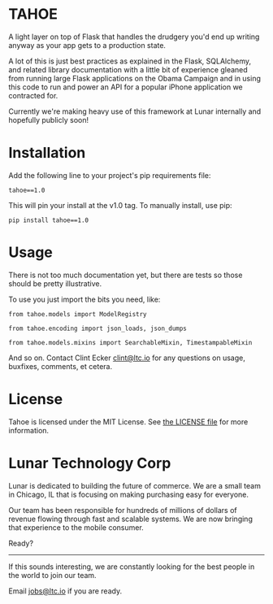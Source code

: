 TAHOE
=====

A light layer on top of Flask that handles the drudgery you'd end up writing anyway as your app gets to a production state.

A lot of this is just best practices as explained in the Flask, SQLAlchemy, and related library documentation with a little bit of experience gleaned from running large Flask applications on the Obama Campaign and in using this code to run and power an API for a popular iPhone application we contracted for.

Currently we're making heavy use of this framework at Lunar internally and hopefully publicly soon!

Installation
============

Add the following line to your project's pip requirements file:

```
tahoe==1.0
```

This will pin your install at the v1.0 tag. To manually install, use pip:

```
pip install tahoe==1.0
```


Usage
=====

There is not too much documentation yet, but there are tests so those should be pretty illustrative.

To use you just import the bits you need, like:

```
from tahoe.models import ModelRegistry
```

```
from tahoe.encoding import json_loads, json_dumps
```

```
from tahoe.models.mixins import SearchableMixin, TimestampableMixin
```

And so on. Contact Clint Ecker <clint@ltc.io> for any questions on usage, buxfixes, comments, et cetera.

License
=======

Tahoe is licensed under the MIT License. See [the LICENSE file](LICENSE) for more information.

Lunar Technology Corp
=====================

Lunar is dedicated to building the future of commerce. We are a small team in Chicago, IL that is focusing on making purchasing easy for everyone.

Our team has been responsible for hundreds of millions of dollars of revenue flowing through fast and scalable systems. We are now bringing that experience to the mobile consumer.

Ready?

---

If this sounds interesting, we are constantly looking for the best people in the world to join our team.

Email [jobs@ltc.io](mailto:jobs@ltc.io) if you are ready.
